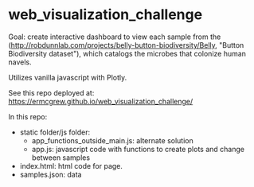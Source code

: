 # web_visualization_challenge

Goal: create interactive dashboard to view each sample from the (http://robdunnlab.com/projects/belly-button-biodiversity/Belly, "Button Biodiversity dataset"), which catalogs the microbes that colonize human navels. 

Utilizes vanilla javascript with Plotly.

See this repo deployed at: https://ermcgrew.github.io/web_visualization_challenge/

In this repo:
* static folder/js folder:
    * app_functions_outside_main.js: alternate solution
    * app.js: javascript code with functions to create plots and change between samples
* index.html: html code for page.
* samples.json: data